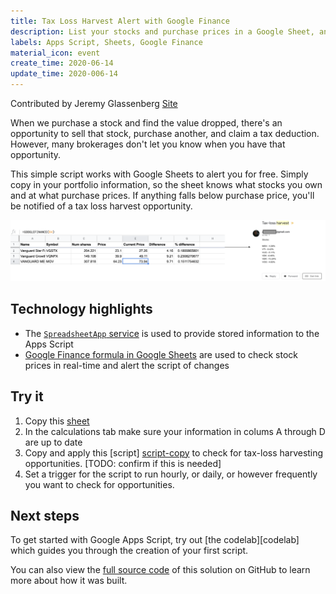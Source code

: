 ```yaml
---
title: Tax Loss Harvest Alert with Google Finance
description: List your stocks and purchase prices in a Google Sheet, and this script will alert you if you can sell the stock for a "tax loss harvest"
labels: Apps Script, Sheets, Google Finance
material_icon: event
create_time: 2020-06-14
update_time: 2020-006-14
---
```


Contributed by Jeremy Glassenberg [Site](https://www.apistrategist.com)

When we purchase a stock and find the value dropped, there's an opportunity to sell that stock, purchase another, and claim a tax deduction.  However, many brokerages don't let you know when you have that opportunity.  

This simple script works with Google Sheets to alert you for free.  Simply copy in your portfolio information, so the sheet knows what stocks you own and at what purchase prices. If anything falls below purchase price, you'll be notified of a tax loss harvest opportunity.

![screenshot](screenshot.png)

## Technology highlights

- The [`SpreadsheetApp` service][spreadsheetapp-docs] is used to provide stored information to the Apps Script
- [Google Finance formula in Google Sheets](https://support.google.com/docs/answer/3093281?hl=en) are used to check stock prices in real-time and alert the script of changes


## Try it

1. Copy this [sheet][sheet-copy]
2. In the calculations tab make sure your information in colums A through D are up to date
3. Copy and apply this [script] [script-copy] to check for tax-loss harvesting opportunities.  [TODO: confirm if this is needed]
4. Set a trigger for the script to run hourly, or daily, or however frequently you want to check for opportunities.

## Next steps


To get started with Google Apps Script, try out [the codelab][codelab]
which guides you through the creation of your first script.

You can also view the [full source code][github] of this solution on GitHub to
learn more about how it was built.

[script-copy]: https://script.google.com/d/1EnQmcbBeHAvM9vpSOOaVFnuS-XdPvvDFl5CwwQpadqAzgOXICmyM_fzn/edit
[github]: https://github.com/gsuitedevs/solutions/blob/master/
[spreadsheetapp-docs]: https://developers.google.com/apps-script/reference/spreadsheet/spreadsheet-app
[sheet-copy]: https://docs.google.com/spreadsheets/d/1G4VZLU7mSb-cVLXyMfCjM1R5EHQMV8mmRKeZSvXEQsU/copy
